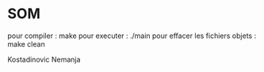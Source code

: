 # SOM

pour compiler : make
pour executer : ./main
pour effacer les fichiers objets : make clean


Kostadinovic Nemanja
